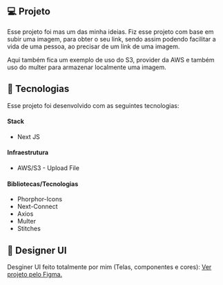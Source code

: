## 💻 Projeto
Esse projeto foi mas um das minha ideias. Fiz esse projeto com base em subir uma imagem, para obter o seu link, sendo assim podendo facilitar a vida de uma pessoa, ao precisar de um link de uma imagem.

Aqui também fica um exemplo de uso do S3, provider da AWS e também uso do multer para armazenar localmente uma imagem.

## 🚀 Tecnologias
Esse projeto foi desenvolvido com as seguintes tecnologias:
#### Stack
- Next JS
#### Infraestrutura
- AWS/S3 - Upload File
#### Bibliotecas/Tecnologias
- Phorphor-Icons
- Next-Connect
- Axios
- Multer
- Stitches
## 🎨 Designer UI
Desginer UI feito totalmente por mim (Telas, componentes e cores): [Ver projeto pelo Figma.](https://www.figma.com/file/yAOMCY2cuM35p9Cysk1sMa/Upload-File---Design-UI?node-id=0%3A1&t=RKphZo4LpRg8KV2H-1)